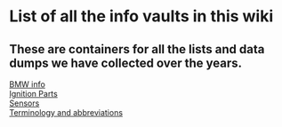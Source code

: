 # List of all the info vaults in this wiki
## These are containers for all the lists and data dumps we have collected over the years.

[BMW info](Vault-BMW-Info)  
[Ignition Parts](Vault-Of-Ignition-Parts)  
[Sensors](Vault-Of-Sensors)  
[Terminology and abbreviations](Vault-Of-Terminology)  
